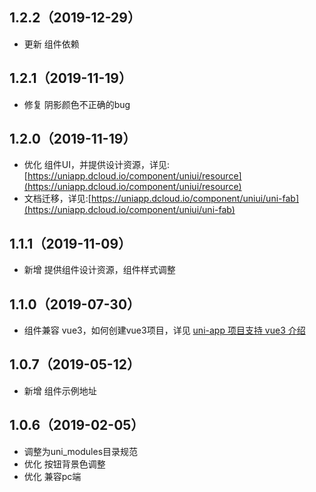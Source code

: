 ## 1.2.2（2019-12-29）
- 更新 组件依赖
## 1.2.1（2019-11-19）
- 修复 阴影颜色不正确的bug
## 1.2.0（2019-11-19）
- 优化 组件UI，并提供设计资源，详见:[https://uniapp.dcloud.io/component/uniui/resource](https://uniapp.dcloud.io/component/uniui/resource)
- 文档迁移，详见:[https://uniapp.dcloud.io/component/uniui/uni-fab](https://uniapp.dcloud.io/component/uniui/uni-fab)
## 1.1.1（2019-11-09） 
- 新增 提供组件设计资源，组件样式调整
## 1.1.0（2019-07-30）
- 组件兼容 vue3，如何创建vue3项目，详见 [uni-app 项目支持 vue3 介绍](https://ask.dcloud.net.cn/article/37834)
## 1.0.7（2019-05-12）
- 新增 组件示例地址
## 1.0.6（2019-02-05）
- 调整为uni_modules目录规范
- 优化 按钮背景色调整
- 优化 兼容pc端
